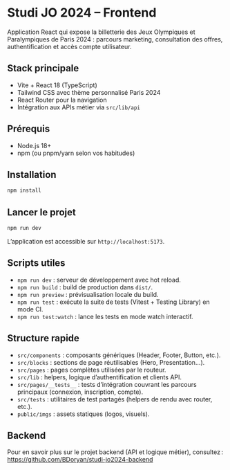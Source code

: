 # Studi JO 2024 – Frontend

Application React qui expose la billetterie des Jeux Olympiques et Paralympiques de Paris 2024 : parcours marketing, consultation des offres, authentification et accès compte utilisateur.

## Stack principale
- Vite + React 18 (TypeScript)
- Tailwind CSS avec thème personnalisé Paris 2024
- React Router pour la navigation
- Intégration aux APIs métier via `src/lib/api`

## Prérequis
- Node.js 18+
- npm (ou pnpm/yarn selon vos habitudes)

## Installation
```bash
npm install
```

## Lancer le projet
```bash
npm run dev
```
L’application est accessible sur `http://localhost:5173`.

## Scripts utiles
- `npm run dev` : serveur de développement avec hot reload.
- `npm run build` : build de production dans `dist/`.
- `npm run preview` : prévisualisation locale du build.
- `npm run test` : exécute la suite de tests (Vitest + Testing Library) en mode CI.
- `npm run test:watch` : lance les tests en mode watch interactif.

## Structure rapide
- `src/components` : composants génériques (Header, Footer, Button, etc.).
- `src/blocks` : sections de page réutilisables (Hero, Presentation…).
- `src/pages` : pages complètes utilisées par le routeur.
- `src/lib` : helpers, logique d’authentification et clients API.
- `src/pages/__tests__` : tests d’intégration couvrant les parcours principaux (connexion, inscription, compte).
- `src/tests` : utilitaires de test partagés (helpers de rendu avec router, etc.).
- `public/imgs` : assets statiques (logos, visuels).

## Backend
Pour en savoir plus sur le projet backend (API et logique métier), consultez : https://github.com/BDoryan/studi-jo2024-backend
